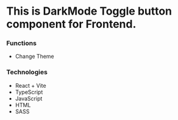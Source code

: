 # This is DarkMode Toggle button component for Frontend.

### Functions

- Change Theme

### Technologies

- React + Vite
- TypeScript
- JavaScript
- HTML
- SASS
